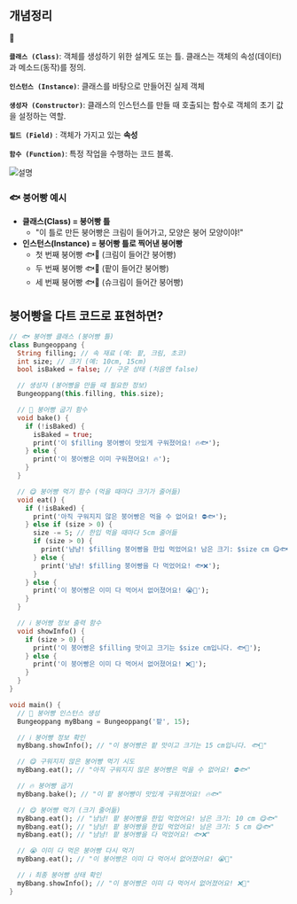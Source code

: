 ## 개념정리

<aside>
💬

**`클래스 (Class)`**: 객체를 생성하기 위한 설계도 또는 틀. 클래스는 객체의 속성(데이터)과 메소드(동작)를 정의.

**`인스턴스 (Instance)`**: 클래스를 바탕으로 만들어진 실제 객체

**`생성자 (Constructor)`**: 클래스의 인스턴스를 만들 때 호출되는 함수로 객체의 초기 값을 설정하는 역할.

**`필드 (Field)`** : 객체가 가지고 있는 **속성**

**`함수 (Function)`**: 특정 작업을 수행하는 코드 블록.

</aside>

![설명](https://github.com/complete0415Jiyoung/modu-3-dart-study/blob/master/assets/image/til/image32.png?raw=true)

### 🐟 붕어빵 예시

- **클래스(Class) = 붕어빵 틀**
    - "이 틀로 만든 붕어빵은 크림이 들어가고, 모양은 붕어 모양이야!"
- **인스턴스(Instance) = 붕어빵 틀로 찍어낸 붕어빵**
    - 첫 번째 붕어빵 🐟🍞 (크림이 들어간 붕어빵)
    - 두 번째 붕어빵 🐟🍞 (팥이 들어간 붕어빵)
    - 세 번째 붕어빵 🐟🍞 (슈크림이 들어간 붕어빵)

## 붕어빵을 다트 코드로 표현하면?

```dart
// 🐟 붕어빵 클래스 (붕어빵 틀)
class Bungeoppang {
  String filling; // 속 재료 (예: 팥, 크림, 초코)
  int size; // 크기 (예: 10cm, 15cm)
  bool isBaked = false; // 구운 상태 (처음엔 false)

  // 생성자 (붕어빵을 만들 때 필요한 정보)
  Bungeoppang(this.filling, this.size);

  // 🍞 붕어빵 굽기 함수
  void bake() {
    if (!isBaked) {
      isBaked = true;
      print('이 $filling 붕어빵이 맛있게 구워졌어요! 🔥🐟');
    } else {
      print('이 붕어빵은 이미 구워졌어요! 🔥');
    }
  }

  // 😋 붕어빵 먹기 함수 (먹을 때마다 크기가 줄어듦)
  void eat() {
    if (!isBaked) {
      print('아직 구워지지 않은 붕어빵은 먹을 수 없어요! ⛔🐟');
    } else if (size > 0) {
      size -= 5; // 한입 먹을 때마다 5cm 줄어듦
      if (size > 0) {
        print('냠냠! $filling 붕어빵을 한입 먹었어요! 남은 크기: $size cm 😋🐟');
      } else {
        print('냠냠! $filling 붕어빵을 다 먹었어요! 🐟❌');
      }
    } else {
      print('이 붕어빵은 이미 다 먹어서 없어졌어요! 😭🍞');
    }
  }

  // ℹ️ 붕어빵 정보 출력 함수
  void showInfo() {
    if (size > 0) {
      print('이 붕어빵은 $filling 맛이고 크기는 $size cm입니다. 🐟🍞');
    } else {
      print('이 붕어빵은 이미 다 먹어서 없어졌어요! ❌🍞');
    }
  }
}

void main() {
  // 🎨 붕어빵 인스턴스 생성
  Bungeoppang myBbang = Bungeoppang('팥', 15);

  // ℹ️ 붕어빵 정보 확인
  myBbang.showInfo(); // "이 붕어빵은 팥 맛이고 크기는 15 cm입니다. 🐟🍞"

  // 😋 구워지지 않은 붕어빵 먹기 시도
  myBbang.eat(); // "아직 구워지지 않은 붕어빵은 먹을 수 없어요! ⛔🐟"

  // 🔥 붕어빵 굽기
  myBbang.bake(); // "이 팥 붕어빵이 맛있게 구워졌어요! 🔥🐟"

  // 😋 붕어빵 먹기 (크기 줄어듦)
  myBbang.eat(); // "냠냠! 팥 붕어빵을 한입 먹었어요! 남은 크기: 10 cm 😋🐟"
  myBbang.eat(); // "냠냠! 팥 붕어빵을 한입 먹었어요! 남은 크기: 5 cm 😋🐟"
  myBbang.eat(); // "냠냠! 팥 붕어빵을 다 먹었어요! 🐟❌"

  // 😭 이미 다 먹은 붕어빵 다시 먹기
  myBbang.eat(); // "이 붕어빵은 이미 다 먹어서 없어졌어요! 😭🍞"

  // ℹ️ 최종 붕어빵 상태 확인
  myBbang.showInfo(); // "이 붕어빵은 이미 다 먹어서 없어졌어요! ❌🍞"
}

```